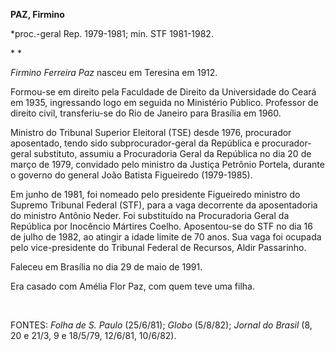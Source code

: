 **PAZ, Firmino**

\*proc.-geral Rep. 1979-1981; min. STF 1981-1982.

* *

*Firmino Ferreira Paz* nasceu em Teresina em 1912.

Formou-se em direito pela Faculdade de Direito da Universidade do Ceará
em 1935, ingressando logo em seguida no Ministério Público. Professor de
direito civil, transferiu-se do Rio de Janeiro para Brasília em 1960.

Ministro do Tribunal Superior Eleitoral (TSE) desde 1976, procurador
aposentado, tendo sido subprocurador-geral da República e
procurador-geral substituto, assumiu a Procuradoria Geral da República
no dia 20 de março de 1979, convidado pelo ministro da Justiça Petrônio
Portela, durante o governo do general João Batista Figueiredo
(1979-1985).

Em junho de 1981, foi nomeado pelo presidente Figueiredo ministro do
Supremo Tribunal Federal (STF), para a vaga decorrente da aposentadoria
do ministro Antônio Neder. Foi substituído na Procuradoria Geral da
República por Inocêncio Mártires Coelho. Aposentou-se do STF no dia 16
de julho de 1982, ao atingir a idade limite de 70 anos. Sua vaga foi
ocupada pelo vice-presidente do Tribunal Federal de Recursos, Aldir
Passarinho.

Faleceu em Brasília no dia 29 de maio de 1991.

Era casado com Amélia Flor Paz, com quem teve uma filha.

 

FONTES: *Folha de S. Paulo* (25/6/81); *Globo* (5/8/82); *Jornal do
Brasil* (8, 20 e 21/3, 9 e 18/5/79, 12/6/81, 10/6/82).

 
